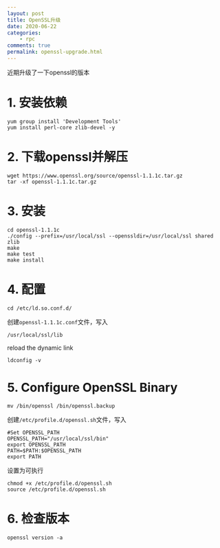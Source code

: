 ```yaml
---
layout: post
title: OpenSSL升级
date: 2020-06-22
categories:
    - rpc
comments: true
permalink: openssl-upgrade.html
---
```


近期升级了一下openssl的版本

# 1. 安装依赖

```
yum group install 'Development Tools'
yum install perl-core zlib-devel -y
```

# 2. 下载openssl并解压

```
wget https://www.openssl.org/source/openssl-1.1.1c.tar.gz
tar -xf openssl-1.1.1c.tar.gz
```

# 3. 安装

```
cd openssl-1.1.1c
./config --prefix=/usr/local/ssl --openssldir=/usr/local/ssl shared zlib
make
make test
make install
```

# 4. 配置
```
cd /etc/ld.so.conf.d/
```
创建`openssl-1.1.1c.conf`文件，写入

```
/usr/local/ssl/lib
```

reload the dynamic link

```
ldconfig -v
```

# 5. Configure OpenSSL Binary

```
mv /bin/openssl /bin/openssl.backup
```

创建`/etc/profile.d/openssl.sh`文件，写入

```
#Set OPENSSL_PATH
OPENSSL_PATH="/usr/local/ssl/bin"
export OPENSSL_PATH
PATH=$PATH:$OPENSSL_PATH
export PATH
```

设置为可执行

```
chmod +x /etc/profile.d/openssl.sh
source /etc/profile.d/openssl.sh
```

# 6. 检查版本

```
openssl version -a
```
